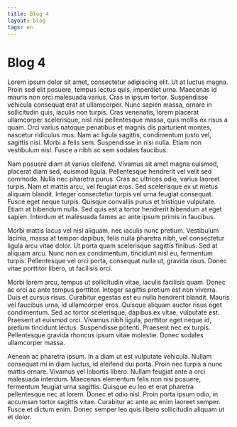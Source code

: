 ```yaml
---
title: Blog 4
layout: blog
tags: en
---
```


# Blog 4

Lorem ipsum dolor sit amet, consectetur adipiscing elit. Ut at luctus magna. Proin sed elit posuere, tempus lectus quis, imperdiet urna. Maecenas id mauris non orci malesuada varius. Cras in ipsum tortor. Suspendisse vehicula consequat erat at ullamcorper. Nunc sapien massa, ornare in sollicitudin quis, iaculis non turpis. Cras venenatis, lorem placerat ullamcorper scelerisque, nisl nisi pellentesque massa, quis mollis ex risus a quam. Orci varius natoque penatibus et magnis dis parturient montes, nascetur ridiculus mus. Nam ac ligula sagittis, condimentum justo vel, sagittis nisi. Morbi a felis sem. Suspendisse in nisi nulla. Etiam non vestibulum nisl. Fusce a nibh ac sem sodales faucibus.

Nam posuere diam at varius eleifend. Vivamus sit amet magna euismod, placerat diam sed, euismod ligula. Pellentesque hendrerit vel velit sed commodo. Nulla nec pharetra purus. Cras ac ultrices odio, varius laoreet turpis. Nam et mattis arcu, vel feugiat eros. Sed scelerisque ex ut metus aliquam blandit. Integer consectetur turpis vel urna feugiat consequat. Fusce eget neque turpis. Quisque convallis purus et tristique vulputate. Etiam at bibendum nulla. Sed quis est a tortor hendrerit bibendum at eget sapien. Interdum et malesuada fames ac ante ipsum primis in faucibus.

Morbi mattis lacus vel nisl aliquam, nec iaculis nunc pretium. Vestibulum lacinia, massa at tempor dapibus, felis nulla pharetra nibh, vel consectetur ligula arcu vitae dolor. Ut porta quam scelerisque sagittis finibus. Sed at aliquam arcu. Nunc non ex condimentum, tincidunt nisl eu, fermentum turpis. Pellentesque vel orci porta, consequat nulla ut, gravida risus. Donec vitae porttitor libero, ut facilisis orci.

Morbi lorem arcu, tempus ut sollicitudin vitae, iaculis facilisis quam. Donec ac orci ac ante tempus porttitor. Integer sagittis pretium est non viverra. Duis et cursus risus. Curabitur egestas est eu nulla hendrerit blandit. Mauris vel faucibus urna, id ullamcorper eros. Quisque aliquam auctor risus eget condimentum. Sed ac tortor scelerisque, dapibus ex vitae, vulputate est. Praesent at euismod orci. Vivamus nibh ligula, porttitor eget neque id, pretium tincidunt lectus. Suspendisse potenti. Praesent nec ex turpis. Pellentesque gravida rhoncus ipsum vitae molestie. Donec sodales ullamcorper massa.

Aenean ac pharetra ipsum. In a diam ut est vulputate vehicula. Nullam consequat mi in diam luctus, id eleifend dui porta. Proin nec turpis a nunc mattis ornare. Vivamus vel lobortis libero. Nullam feugiat ante a orci malesuada interdum. Maecenas elementum felis non nisi posuere, fermentum feugiat urna sagittis. Quisque eu leo et erat pharetra pellentesque nec at lorem. Donec et odio nisl. Proin porta ipsum odio, in accumsan tortor sagittis vitae. Curabitur ac ante ac enim laoreet semper. Fusce et dictum enim. Donec semper leo quis libero sollicitudin aliquam ut et dolor.